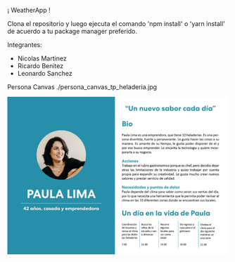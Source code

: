 ¡ WeatherApp !

Clona el repositorio y luego ejecuta el comando 'npm install' o 'yarn install' de acuerdo a
tu package manager preferido.


Integrantes:

- Nicolas Martinez
- Ricardo Benitez
- Leonardo Sanchez


Persona Canvas
./persona_canvas_tp_heladeria.jpg

<p align="center"><img src="persona_canvas_tp_heladeria.jpg" /></p>
